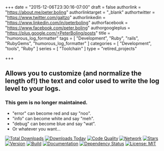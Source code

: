 +++
date = "2015-12-06T23:30:16-07:00"
draft = false
authorlink = "https://about.me/peter.boling"
authorlinktarget = "_blank"
authortwitter = "https://www.twitter.com/galtzo"
authorlinkedin = "https://www.linkedin.com/in/peterboling"
authorfacebook = "https://www.facebook.com/peter.boling"
authorgoogleplus = "https://plus.google.com/+PeterBoling/posts"
title = "humorous_log_formatter"
tags = [ "Development", "Ruby", "rails", "RubyGems", "humorous_log_formatter" ]
categories = [ "Development", "tools", "Ruby" ]
series = [ "Toolchain" ]
type = "retired_projects"

+++

## Allows you to customize (and normalize the length of!) the text and color used to write the log level to your logs.

### This gem is no longer maintained.

* "error" can become red and say "noo".
* "info" can become white and say "meh".
* "debug" can become blue and say "wat".
* Or whatever you want...

[![Total Downloads](https://img.shields.io/gem/rt/humorous_log_formatter.svg)](https://github.com/pboling/humorous_log_formatter)
[![Downloads Today](https://img.shields.io/gem/rd/humorous_log_formatter.svg)](https://github.com/pboling/humorous_log_formatter)
[![Code Quality](https://img.shields.io/codeclimate/github/pboling/humorous_log_formatter.svg)](https://codeclimate.com/github/pboling/humorous_log_formatter)
[![Network](https://img.shields.io/github/forks/pboling/humorous_log_formatter.svg?style=social)](https://github.com/pboling/humorous_log_formatter/network)
[![Stars](https://img.shields.io/github/stars/pboling/humorous_log_formatter.svg?style=social)](https://github.com/pboling/humorous_log_formatter/stargazers)
[![Version](https://img.shields.io/gem/v/humorous_log_formatter.svg)](https://rubygems.org/gems/humorous_log_formatter)
[![Build](https://img.shields.io/travis/pboling/humorous_log_formatter.svg)](https://travis-ci.org/pboling/humorous_log_formatter)
[![Documentation](http://inch-ci.org/github/pboling/humorous_log_formatter.svg)](http://inch-ci.org/github/pboling/humorous_log_formatter)
[![Dependency Status](https://gemnasium.com/pboling/humorous_log_formatter.svg)](https://gemnasium.com/pboling/humorous_log_formatter)
[![License: MIT](https://img.shields.io/badge/License-MIT-yellow.svg)](https://opensource.org/licenses/MIT)
